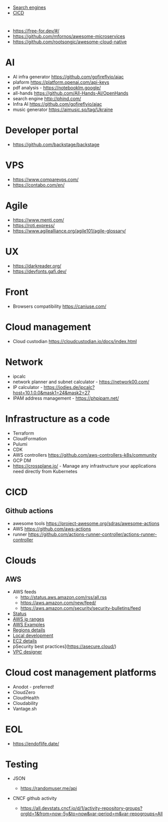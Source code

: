 - [Search engines](https://github.com/y0zg/awesome-tools/blob/main/search.md)
- [CICD](https://github.com/y0zg/awesome-tools/blob/main/cicd.md)
#
- https://free-for.dev/#/
- https://github.com/mfornos/awesome-microservices
- https://github.com/rootsongjc/awesome-cloud-native

# AI
  - AI infra generator https://github.com/gofireflyio/aiac
  - plaform https://platform.openai.com/api-keys
  - pdf analysis - https://notebooklm.google/
  - all-hands https://github.com/All-Hands-AI/OpenHands
  - search engine http://phind.com/
  - Infra AI https://github.com/gofireflyio/aiac
  - music generator https://aimusic.so/tag/Ukraine

# Developer portal
  - https://github.com/backstage/backstage
    
# VPS
  - https://www.comparevps.com/
  - https://contabo.com/en/
 
# Agile
   - https://www.menti.com/
   - https://roti.express/
   - https://www.agilealliance.org/agile101/agile-glossary/

# UX
  - https://darkreader.org/
  - https://devfonts.gafi.dev/
    
# Front
   - Browsers compatibility https://caniuse.com/

# Cloud management
- Cloud custodian https://cloudcustodian.io/docs/index.html

# Network
- ipcalc
- network planner and subnet calculator - https://network00.com/
- IP calculator - https://jodies.de/ipcalc?host=10.1.0.0&mask1=24&mask2=27
- IPAM address management - https://phpipam.net/

# Infrastructure as a code

- Terraform
- CloudFormation
- Pulumi
- CDK
- AWS controllers https://github.com/aws-controllers-k8s/community
- GCP DM
- https://crossplane.io/ - Manage any infrastructure your applications need directly from Kubernetes

# CICD

## Github actions
- awesome tools https://project-awesome.org/sdras/awesome-actions
- AWS https://github.com/aws-actions
- runner https://github.com/actions-runner-controller/actions-runner-controller


# Clouds 

## AWS
  - AWS feeds
    - http://status.aws.amazon.com/rss/all.rss
    - https://aws.amazon.com/new/feed/
    - https://aws.amazon.com/security/security-bulletins/feed
  - [Status](https://stop.lying.cloud/)
  - [AWS ip ranges](https://ip-ranges.amazonaws.com/ip-ranges.json)
  - [AWS Examples](https://github.com/aws-quickstart)
  - [Regions details](https://awsregion.info/)
  - [Local development](https://github.com/localstack/localstack)
  - [EC2 details](https://www.ec2instances.info/)
  - pSecurity best practices](https://asecure.cloud/)
  - [VPC designer](https://vpcdesigner.com/)

# Cloud cost management platforms
  - Anodot - preferred!
  - CloudZero
  - CloudHealth
  - Cloudability
  - Vantage.sh
   
# EOL
   - https://endoflife.date/


# Testing
  - JSON 
    - https://randomuser.me/api

- CNCF github activity
  - https://all.devstats.cncf.io/d/1/activity-repository-groups?orgId=1&from=now-5y&to=now&var-period=m&var-repogroups=All
